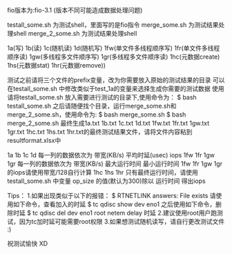 fio版本为:fio-3.1 (版本不同可能造成数据处理问题)

testall_some.sh 为测试shell，里面写的是fio指令
merge_some.sh 为测试结果处理shell 
merge_2_some.sh 为测试结果处理shell

1a(写) 1b(读) 1c(随机读) 1d(随机写)
1fw(单文件多线程顺序写) 1fr(单文件多线程顺序读) 
1gw(多线程多文件顺序写) 1gr(多线程多文件顺序读) 
1hc(元数据create) 1hs(元数据stat) 1hr(元数据remove))

测试之前请将三个文件的prefix变量，改为你需要放入原始的测试结果的目录
可以在testall_some.sh 中修改类似于test_1a的变量来选择生成你需要的测试数据
使用请将testall_some.sh 放入需要进行测试的目录下,使用命令为：
$ bash testall_some.sh
之后请随便找个目录，运行merge_some.sh和merge_2_some.sh，使用命令为:
$ bash merge_some.sh
$ bash merge_2_some.sh
最终生成1a.txt 1b.txt 1c.txt 1d.txt 1fw.txt 1fr.txt 1gw.txt 1gr.txt 1hc.txt 1hs.txt 1hr.txt的最终测试结果文件，请将文件内容粘到 resultformat.xlsx中

1a 1b 1c 1d 每一列的数据依次为 带宽(KB/s)	平均时延(usec)	iops
1fw 1fr 1gw 1gr 每一列的数据依次为 带宽(KB/s)	最大运行时间	最小运行时间
1fw 1fr 1gw 1gr 的iops请使用带宽/128自行计算
1hc 1hs 1hr 只有最终运行时间，请使用 testall_some.sh 中变量 op_size 的值(默认为300)除以 运行时间 得出iops

Tips：
1.如果出现类似于以下的报错：
    $ RTNETLINK answers: File exists 
    请使用如下命令，查看加入的时延
    $ tc qdisc show dev eno1
    之后使用如下命令，删除时延
    $ tc qdisc del dev eno1 root netem delay 时延
2.建议使用root用户跑测试，因为tc加时延可能需要root权限
3.如果想测试随机读写，请自行更改测试文件 :)


祝测试愉快 XD